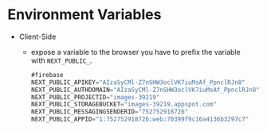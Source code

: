 # Environment Variables

- Client-Side
    - expose a variable to the browser you have to prefix the variable with `NEXT_PUBLIC_`.
        
        ```jsx
        #firebase
        NEXT_PUBLIC_APIKEY="AIzaSyCMl-Z7nSHW3oclVK7iuMsAf_PpnclRJn8"
        NEXT_PUBLIC_AUTHDOMAIN="AIzaSyCMl-Z7nSHW3oclVK7iuMsAf_PpnclRJn8"
        NEXT_PUBLIC_PROJECTID="images-39219"
        NEXT_PUBLIC_STORAGEBUCKET="images-39219.appspot.com"
        NEXT_PUBLIC_MESSAGINGSENDERID="752752918726"
        NEXT_PUBLIC_APPID="1:752752918726:web:70399f9c16a4136b3297c7"
        ```
